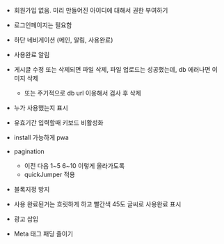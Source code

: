 - 회원가입 없음. 미리 만들어진 아이디에 대해서 권한 부여하기
- 로그인페이지는 필요함
- 하단 네비게이션 (메인, 알림, 사용완료)
- 사용완료 알림
- 게시글 수정 또는 삭제되면 파일 삭제, 파일 업로드는 성공했는데, db 에러나면 이미지 삭제
  - 또는 주기적으로 db url 이용해서 검사 후 삭제
- 누가 사용했는지 표시
- 유효기간 입력할때 키보드 비활성화
- install 가능하게 pwa
- pagination
  - 이전 다음 1~5 6~10 이렇게 올라가도록
  - quickJumper 적용
- 블록지정 방지

- 사용 완료된거는 흐릿하게 하고 빨간색 45도 글씨로 사용완료 표시
- 광고 삽입
- Meta 태그 패딩 줄이기
